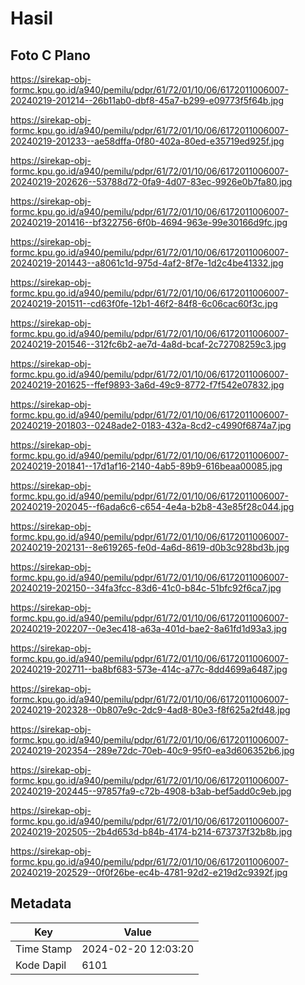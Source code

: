 # Hasil

## Foto C Plano

https://sirekap-obj-formc.kpu.go.id/a940/pemilu/pdpr/61/72/01/10/06/6172011006007-20240219-201214--26b11ab0-dbf8-45a7-b299-e09773f5f64b.jpg

https://sirekap-obj-formc.kpu.go.id/a940/pemilu/pdpr/61/72/01/10/06/6172011006007-20240219-201233--ae58dffa-0f80-402a-80ed-e35719ed925f.jpg

https://sirekap-obj-formc.kpu.go.id/a940/pemilu/pdpr/61/72/01/10/06/6172011006007-20240219-202626--53788d72-0fa9-4d07-83ec-9926e0b7fa80.jpg

https://sirekap-obj-formc.kpu.go.id/a940/pemilu/pdpr/61/72/01/10/06/6172011006007-20240219-201416--bf322756-6f0b-4694-963e-99e30166d9fc.jpg

https://sirekap-obj-formc.kpu.go.id/a940/pemilu/pdpr/61/72/01/10/06/6172011006007-20240219-201443--a8061c1d-975d-4af2-8f7e-1d2c4be41332.jpg

https://sirekap-obj-formc.kpu.go.id/a940/pemilu/pdpr/61/72/01/10/06/6172011006007-20240219-201511--cd63f0fe-12b1-46f2-84f8-6c06cac60f3c.jpg

https://sirekap-obj-formc.kpu.go.id/a940/pemilu/pdpr/61/72/01/10/06/6172011006007-20240219-201546--312fc6b2-ae7d-4a8d-bcaf-2c72708259c3.jpg

https://sirekap-obj-formc.kpu.go.id/a940/pemilu/pdpr/61/72/01/10/06/6172011006007-20240219-201625--ffef9893-3a6d-49c9-8772-f7f542e07832.jpg

https://sirekap-obj-formc.kpu.go.id/a940/pemilu/pdpr/61/72/01/10/06/6172011006007-20240219-201803--0248ade2-0183-432a-8cd2-c4990f6874a7.jpg

https://sirekap-obj-formc.kpu.go.id/a940/pemilu/pdpr/61/72/01/10/06/6172011006007-20240219-201841--17d1af16-2140-4ab5-89b9-616beaa00085.jpg

https://sirekap-obj-formc.kpu.go.id/a940/pemilu/pdpr/61/72/01/10/06/6172011006007-20240219-202045--f6ada6c6-c654-4e4a-b2b8-43e85f28c044.jpg

https://sirekap-obj-formc.kpu.go.id/a940/pemilu/pdpr/61/72/01/10/06/6172011006007-20240219-202131--8e619265-fe0d-4a6d-8619-d0b3c928bd3b.jpg

https://sirekap-obj-formc.kpu.go.id/a940/pemilu/pdpr/61/72/01/10/06/6172011006007-20240219-202150--34fa3fcc-83d6-41c0-b84c-51bfc92f6ca7.jpg

https://sirekap-obj-formc.kpu.go.id/a940/pemilu/pdpr/61/72/01/10/06/6172011006007-20240219-202207--0e3ec418-a63a-401d-bae2-8a61fd1d93a3.jpg

https://sirekap-obj-formc.kpu.go.id/a940/pemilu/pdpr/61/72/01/10/06/6172011006007-20240219-202711--ba8bf683-573e-414c-a77c-8dd4699a6487.jpg

https://sirekap-obj-formc.kpu.go.id/a940/pemilu/pdpr/61/72/01/10/06/6172011006007-20240219-202328--0b807e9c-2dc9-4ad8-80e3-f8f625a2fd48.jpg

https://sirekap-obj-formc.kpu.go.id/a940/pemilu/pdpr/61/72/01/10/06/6172011006007-20240219-202354--289e72dc-70eb-40c9-95f0-ea3d606352b6.jpg

https://sirekap-obj-formc.kpu.go.id/a940/pemilu/pdpr/61/72/01/10/06/6172011006007-20240219-202445--97857fa9-c72b-4908-b3ab-bef5add0c9eb.jpg

https://sirekap-obj-formc.kpu.go.id/a940/pemilu/pdpr/61/72/01/10/06/6172011006007-20240219-202505--2b4d653d-b84b-4174-b214-673737f32b8b.jpg

https://sirekap-obj-formc.kpu.go.id/a940/pemilu/pdpr/61/72/01/10/06/6172011006007-20240219-202529--0f0f26be-ec4b-4781-92d2-e219d2c9392f.jpg


## Metadata

| Key        | Value               |
| ---------- | ------------------- |
| Time Stamp | 2024-02-20 12:03:20 |
| Kode Dapil | 6101                |




